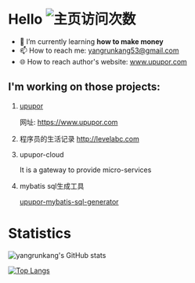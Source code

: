 # Hello ![主页访问次数](https://visitor-badge.glitch.me/badge?page_id=github_yangrunkang)

- 🌱 I’m currently learning **how to make money**
- 📫 How to reach me: yangrunkang53@gmail.com
- 🌐 How to reach author's website: www.upupor.com

## I'm working on those projects:
1. [upupor](https://github.com/yangrunkang/upupor)

    网址: https://www.upupor.com

2. 程序员的生活记录
    http://levelabc.com

3. upupor-cloud  

    It is a gateway to provide micro-services

4. mybatis sql生成工具

    [upupor-mybatis-sql-generator](https://github.com/upupor/upupor-mybatis-sql-generator)

# Statistics

![yangrunkang's GitHub stats](https://github-readme-stats.vercel.app/api?username=yangrunkang&count_private=true&show_icons=true&theme=tokyonight&include_all_commits=true&show_owner=true)

[![Top Langs](https://github-readme-stats.vercel.app/api/top-langs/?username=yangrunkang&layout=compact)](https://github.com/yangrunkang)
